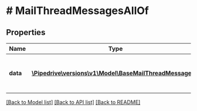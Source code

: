 # # MailThreadMessagesAllOf

## Properties

Name | Type | Description | Notes
------------ | ------------- | ------------- | -------------
**data** | [**\Pipedrive\versions\v1\Model\BaseMailThreadMessages[]**](BaseMailThreadMessages.md) | The array of the mail messages of the mail thread | [optional]

[[Back to Model list]](../../README.md#models) [[Back to API list]](../../README.md#endpoints) [[Back to README]](../../README.md)
